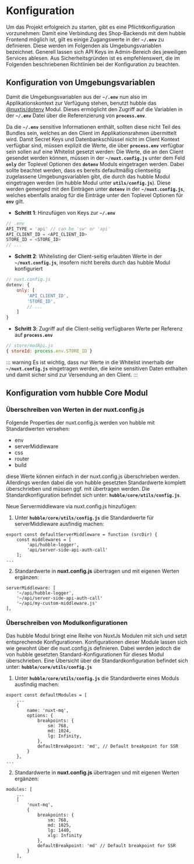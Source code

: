 # Konfiguration

Um das Projekt erfolgreich zu starten, gibt es eine Pflichtkonfiguration vorzunehmen: Damit eine Verbindung des Shop-Backends mit dem hubble Frontend
möglich ist, gilt es einige Zugangswerte in der __`~/.env`__ zu definieren. Diese werden im Folgenden als Umgebungsvariablen bezeichnet.
Generell lassen sich API Keys im Admin-Bereich des jeweiligen Services ablesen.
Aus Sicherheitsgründen ist es empfehlenswert, die im Folgenden beschriebenen Richtlinien bei der Konfiguration zu beachten.
 
## Konfiguration von Umgebungsvariablen

Damit die Umgebungsvariablen aus der __`~/.env`__ nun also im Applikationskontext zur Verfügung stehen,
benutzt hubble das [@nuxtjs/dotenv](https://github.com/nuxt-community/dotenv-module)
Modul. Dieses ermöglicht den Zugriff auf die Variablen in der __`~/.env`__ Datei über die Referenzierung von __`process.env`__.

Da die __`~/.env`__ sensitive Informationen enthält, sollten diese nicht Teil des Bundles sein, welches an den Client im
Applikationsrahmen übermittelt wird. Damit Secret Keys und Datenbankschlüssel nicht im Client Kontext verfügbar sind, müssen explizit die Werte,
die über __`process.env`__ verfügbar sein sollen auf eine Whitelist gesetzt werden:
Die Werte, die an den Client gesendet werden können, müssen in der  __`~/nuxt.config.js`__ unter dem Feld __`only`__ der Toplevel Optionen des __`dotenv`__ Moduls  eingetragen werden. Dabei sollte beachtet werden, dass es bereits defaultmäßig clientseitig zugelassene Umgebungsvariablen gibt, die durch das hubble Modul eingetragen werden (im hubble Modul unter __`utils/config.js`__). 
Diese werden gemerged mit den Einträgen unter __`dotenv`__ in der __`~/nuxt.config.js`__, welches ebenfalls analog für die Einträge unter den Toplevel Optionen für __`env`__ gilt.

* __Schritt 1__: Hinzufügen von Keys zur __`~/.env`__
``` js
// .env
API_TYPE = 'api' // can be 'sw' or 'api'
API_CLIENT_ID = <API_CLIENT_ID>
STORE_ID = <STORE_ID>
// ...
```

* __Schritt 2__: Whitelisting der Client-seitig erlaubten Werte in der __`~/nuxt.config.js`__, insofern nicht bereits durch das hubble Modul konfiguriert
``` js
// nuxt.config.js
dotenv: {
    only: [
        'API_CLIENT_ID',
        'STORE_ID',
        // ...
    ]
}
```

* __Schritt 3__: Zugriff auf die Client-seitig verfügbaren Werte per Referenz auf __`process.env`__ 
``` js
// store/modApi.js
{ storeId: process.env.STORE_ID }
```

::: warning
Es ist wichtig, dass nur Werte in die Whitelist innerhalb der __`~/nuxt.config.js`__ eingetragen werden, die keine sensitiven Daten enthalten und damit 
sicher sind zur Versendung an den Client.
:::


## Konfiguration vom hubble Core Modul

### Überschreiben von Werten in der nuxt.config.js 
Folgende Properties der nuxt.config.js werden von hubble mit Standardwerten versehen:

- env
- serverMiddleware
- css
- router
- build

diese Werte können einfach in der nuxt.config.js überschrieben werden. 
Allerdings werden dabei die von hubble gesetzten Standardwerte komplett überschrieben und müssen ggf. mit übertragen werden. 
Die Standardkonfiguration befindet sich unter: __`hubble/core/utils/config.js`__.

Neue Servermiddleware via nuxt.config.js hinzufügen:

1. Unter __`hubble/core/utils/config.js`__ die Standardwerte für serverMiddleware ausfindig machen:
``` js{3-4}
export const defaultServerMiddleware = function (srcDir) {
    const middlewares = [
        'api/hubble-logger',
        'api/server-side-api-auth-call'
    ];
...
```

2. Standardwerte in **nuxt.config.js** übertragen und mit eigenen Werten ergänzen:
``` js{4}
serverMiddleware: [
    '~/api/hubble-logger',
    '~/api/server-side-api-auth-call'
    '~/api/my-custom-middleware.js'
],
```


### Überschreiben von Modulkonfigurationen
Das hubble Modul bringt eine Reihe von NuxtJs Modulen mit sich und setzt entsprechende Konfigurationen.
Konfigurationen dieser Module lassen sich wie gewohnt über die nuxt.config.js definieren. 
Dabei werden jedoch die von hubble gesetzten Standard-Konfigurationen für dieses Modul überschrieben.
Eine Übersicht über die Standardkonfiguration befindet sich unter: __`hubble/core/utils/config.js`__

1. Unter __`hubble/core/utils/config.js`__ die Standardwerte eines Moduls ausfindig machen:
``` js{5-12}
export const defaultModules = [
    ...
    {
        name: 'nuxt-mq',
        options: {
            breakpoints: {
                sm: 768,
                md: 1024,
                lg: Infinity,
            },
            defaultBreakpoint: 'md', // Default breakpoint for SSR
        }
    },
...
```

2. Standardwerte in **nuxt.config.js** übertragen und mit eigenen Werten ergänzen:
``` js{9-10}
modules: [
    ...
    [
        'nuxt-mq',
        {
            breakpoints: {
                sm: 768,
                md: 1025,
                lg: 1440,
                xlg: Infinity
            },
            defaultBreakpoint: 'md' // Default breakpoint for SSR
        }
    ],
```
